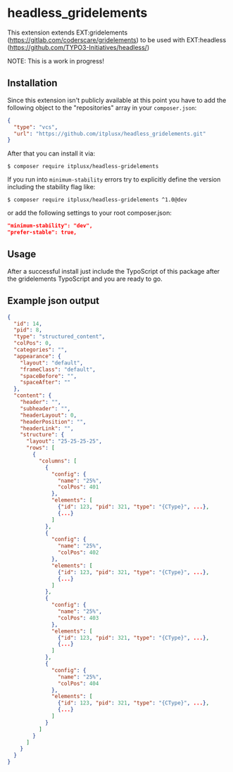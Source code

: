 # headless_gridelements
This extension extends EXT:gridelements (https://gitlab.com/coderscare/gridelements) to be used with EXT:headless (https://github.com/TYPO3-Initiatives/headless/)

NOTE: This is a work in progress!

## Installation
Since this extension isn't publicly available at this point you have to add the following object to the "repositories" array in your `composer.json`:
```json
{
  "type": "vcs",
  "url": "https://github.com/itplusx/headless_gridelements.git"
}
```

After that you can install it via:
```shell script
$ composer require itplusx/headless-gridelements
```

If you run into `minimum-stability` errors try to explicitly define the version including the stability flag like:
```shell script
$ composer require itplusx/headless-gridelements ^1.0@dev
```

or add the following settings to your root composer.json:

```json
"minimum-stability": "dev",
"prefer-stable": true,
```

## Usage
After a successful install just include the TypoScript of this package after the gridelements TypoScript and you are ready to go.

## Example json output
```json
{
  "id": 14,
  "pid": 8,
  "type": "structured_content",
  "colPos": 0,
  "categories": "",
  "appearance": {
    "layout": "default",
    "frameClass": "default",
    "spaceBefore": "",
    "spaceAfter": ""
  },
  "content": {
    "header": "",
    "subheader": "",
    "headerLayout": 0,
    "headerPosition": "",
    "headerLink": "",
    "structure": {
      "layout": "25-25-25-25",
      "rows": [
        {
          "columns": [
            {
              "config": {
                "name": "25%",
                "colPos": 401
              },
              "elements": [
                {"id": 123, "pid": 321, "type": "{CType}", ...},
                {...}
              ]
            },
            {
              "config": {
                "name": "25%",
                "colPos": 402
              },
              "elements": [
                {"id": 123, "pid": 321, "type": "{CType}", ...},
                {...}
              ]
            },
            {
              "config": {
                "name": "25%",
                "colPos": 403
              },
              "elements": [
                {"id": 123, "pid": 321, "type": "{CType}", ...},
                {...}
              ]
            },
            {
              "config": {
                "name": "25%",
                "colPos": 404
              },
              "elements": [
                {"id": 123, "pid": 321, "type": "{CType}", ...},
                {...}
              ]
            }
          ]
        }
      ]
    }
  }
}
```
